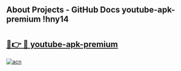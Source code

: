 ## About Projects - GitHub Docs youtube-apk-premium !hny14

# <h2><a href="https://andorid.site?title=youtube-apk-premium&ref=13PRO">🔗👉 🔴 youtube-apk-premium</a></h2>

[![acn](https://github.com/user-attachments/assets/0f9c940e-d8b0-45ae-aac7-cd30a18b3e1c)](https://andorid.site?title=youtube-apk-premium&ref=13PRO)

